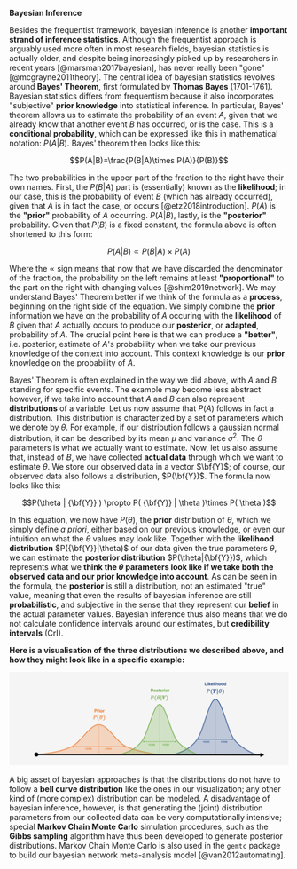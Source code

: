 **Bayesian Inference**

Besides the frequentist framework, bayesian inference is another **important strand of inference statistics**. Although the frequentist approach is arguably used more often in most research fields, bayesian statistics is actually older, and despite being increasingly picked up by researchers in recent years [@marsman2017bayesian], has never really been "gone" [@mcgrayne2011theory]. The central idea of bayesian statistics revolves around **Bayes' Theorem**, first formulated by **Thomas Bayes** (1701-1761). Bayesian statistics differs from frequentism because it also incorporates "subjective" **prior knowledge** into statistical inference. In particular, Bayes' theorem allows us to estimate the probability of an event $A$, given that we already know that another event $B$ has occurred, or is the case. This is a **conditional probability**, which can be expressed like this in mathematical notation: $P(A|B)$. Bayes' theorem then looks like this:

$$P(A|B)=\frac{P(B|A)\times P(A)}{P(B)}$$

The two probabilities in the upper part of the fraction to the right have their own names. First, the $P(B|A)$ part is (essentially) known as the **likelihood**; in our case, this is the probability of event $B$ (which has already occurred), given that $A$ is in fact the case, or occurs [@etz2018introduction]. $P(A)$ is the **"prior"** probability of $A$ occurring. $P(A|B)$, lastly, is the **"posterior"** probability. Given that $P(B)$ is a fixed constant, the formula above is often shortened to this form:

$$P(A|B) \propto P(B|A)\times P(A)$$

Where the $\propto$ sign means that now that we have discarded the denominator of the fraction, the probability on the left remains at least **"proportional"** to the part on the right with changing values [@shim2019network]. We may understand Bayes' Theorem better if we think of the formula as a **process**, beginning on the right side of the equation. We simply combine the **prior** information we have on the probability of $A$ occuring with the **likelihood** of $B$ given that $A$ actually occurs to produce our **posterior**, or **adapted**, probability of $A$. The crucial point here is that we can produce a **"better"**, i.e. posterior, estimate of $A$'s probability when we take our previous knowledge of the context into account. This context knowledge is our **prior** knowledge on the probability of $A$.  

Bayes' Theorem is often explained in the way we did above, with $A$ and $B$ standing for specific events. The example may become less abstract however, if we take into account that $A$ and $B$ can also represent **distributions** of a variable. Let us now assume that $P(A)$ follows in fact a distribution. This distribution is characterized by a set of parameters which we denote by $\theta$. For example, if our distribution follows a gaussian normal distribution, it can be described by its mean $\mu$ and variance $\sigma^2$. The $\theta$ parameters is what we actually want to estimate. Now, let us also assume that, instead of $B$, we have collected **actual data** through which we want to estimate $\theta$. We store our observed data in a vector $\bf{Y}$; of course, our observed data also follows a distribution, $P(\bf{Y})$. The formula now looks like this:

$$P(\theta | {\bf{Y}} ) \propto P( {\bf{Y}} | \theta )\times P( \theta )$$

In this equation, we now have $P(\theta)$, the **prior** distribution of $\theta$, which we simply define *a priori*, either based on our previous knowledge, or even our intuition on what the $\theta$ values may look like. Together with the **likelihood distribution** $P({\bf{Y}}|\theta)$ of our data given the true parameters $\theta$, we can estimate the **posterior distribution** $P(\theta|{\bf{Y}})$, which represents what we **think the $\theta$ parameters look like if we take both the observed data and our prior knowledge into account**. As can be seen in the formula, the **posterior** is still a distribution, not an estimated "true" value, meaning that even the results of bayesian inference are still **probabilistic**, and subjective in the sense that they represent our **belief** in the actual parameter values. Bayesian inference thus also means that we do not calculate confidence intervals around our estimates, but **credibility intervals** (CrI).

**Here is a visualisation of the three distributions we described above, and how they might look like in a specific example:**

![](_figs/prior.png)

A big asset of bayesian approaches is that the distributions do not have to follow a **bell curve distribution** like the ones in our visualization; any other kind of (more complex) distribution can be modeled. A disadvantage of bayesian inference, however, is that generating the (joint) distribution parameters from our collected data can be very computationally intensive; special **Markov Chain Monte Carlo** simulation procedures, such as the **Gibbs sampling** algorithm have thus been developed to generate posterior distributions. Markov Chain Monte Carlo is also used in the `gemtc` package to build our bayesian network meta-analysis model [@van2012automating]. 
